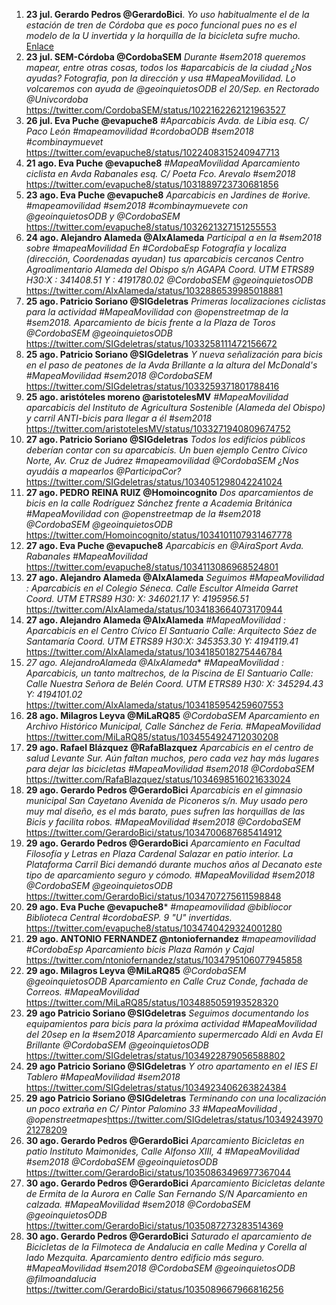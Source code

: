1. **23 jul. Gerardo Pedros @GerardoBici**. *Yo uso habitualmente el de la estación de tren de Córdoba que es poco funcional pues no es el modelo de la U invertida y la horquilla de la bicicleta sufre mucho.* [Enlace](https://twitter.com/GerardoBici/status/1021311746106101760)
2. **23 jul. SEM-Córdoba @CordobaSEM** *Durante #sem2018 queremos mapear, entre otras cosas, todos los #aparcabicis de la ciudad ¿Nos ayudas? Fotografia, pon la dirección y usa #MapeaMovilidad. Lo volcaremos con ayuda de @geoinquietosODB el 20/Sep. en Rectorado @Univcordoba* https://twitter.com/CordobaSEM/status/1022162262121963527
3. **26 jul. Eva Puche @evapuche8** *#Aparcabicis Avda. de Libia esq. C/ Paco León #mapeamovilidad #cordobaODB #sem2018 #combinaymuevet* https://twitter.com/evapuche8/status/1022408315240947713
4. **21 ago. Eva Puche @evapuche8** *#MapeaMovilidad Aparcamiento ciclista en Avda Rabanales esq. C/ Poeta Fco. Arevalo #sem2018* https://twitter.com/evapuche8/status/1031889723730681856
5. **23 ago. Eva Puche @evapuche8** *Aparcabicis en Jardines de #orive. #mapeamovilidad #sem2018 #combinaymuevete con @geoinquietosODB y @CordobaSEM* https://twitter.com/evapuche8/status/1032621327151255553
6. **24 ago. Alejandro Alameda @AlxAlameda** *Participal a en la #sem2018 sobre #mapeaMovilidad En #CordobaEsp Fotografía y localiza (dirección, Coordenadas ayudan) tus aparcabicis cercanos Centro Agroalimentario Alameda del Obispo s/n AGAPA Coord. UTM ETRS89 H30:X : 341408.51 Y : 4191780.02 @CordobaSEM @geoinquietosODB* https://twitter.com/AlxAlameda/status/1032886539985018881
7. **25 ago. Patricio Soriano @SIGdeletras** *Primeras localizaciones ciclistas para la actividad #MapeaMovilidad con @openstreetmap de la #sem2018. Aparcamiento de bicis frente a la Plaza de Toros @CordobaSEM @geoinquietosODB* https://twitter.com/SIGdeletras/status/1033258111472156672
8. **25 ago. Patricio Soriano @SIGdeletras** *Y nueva señalización para bicis en el paso de peatones de la Avda Brillante a la altura del McDonald's #MapeaMovilidad #sem2018 @CordobaSEM* https://twitter.com/SIGdeletras/status/1033259371801788416
9.  **25 ago. aristóteles moreno @aristotelesMV** *#MapeaMovilidad aparcabicis del Instituto de Agricultura Sostenible (Alameda del Obispo) y carril ANTI-bicis para llegar a él #sem2018* https://twitter.com/aristotelesMV/status/1033271940809674752
10. **27 ago. Patricio Soriano @SIGdeletras** *Todos los edificios públicos deberían contar con su aparcabicis. Un buen ejemplo Centro Cívico Norte, Av. Cruz de Juárez #mapeamovilidad @CordobaSEM ¿Nos ayudáis a mapearlos @ParticipaCor?* https://twitter.com/SIGdeletras/status/1034051298042241024
11. **27 ago. PEDRO REINA RUIZ @Homoincognito** *Dos aparcamientos de bicis en la calle Rodríguez Sánchez frente a Academia Británica #MapeaMovilidad con @openstreetmap de la #sem2018 @CordobaSEM @geoinquietosODB* https://twitter.com/Homoincognito/status/1034101107931467778
12. **27 ago. Eva Puche @evapuche8** *Aparcabicis en @AiraSport Avda. Rabanales #MapeaMovilidad* https://twitter.com/evapuche8/status/1034113086968524801
13. **27 ago. Alejandro Alameda @AlxAlameda** *Seguimos  #MapeaMovilidad : Aparcabicis en el Colegio Séneca. Calle Escultor Almeida Garret Coord. UTM ETRS89 H30: X: 346021.17 Y: 4195956.51* https://twitter.com/AlxAlameda/status/1034183664073170944
14. **27 ago. Alejandro Alameda @AlxAlameda** *#MapeaMovilidad : Aparcabicis en el Centro Cívico El Santuario Calle: Arquitecto Sáez de Santamaría Coord. UTM ETRS89 H30:X: 345353.30 Y: 4194119.41* https://twitter.com/AlxAlameda/status/1034185018275446784
15. *27 ago. AlejandroAlameda @AlxAlameda** *#MapeaMovilidad : Aparcabicis, un tanto maltrechos, de la Piscina de El Santuario Calle: Calle Nuestra Señora de Belén Coord. UTM ETRS89 H30: X: 345294.43 Y: 4194101.02* https://twitter.com/AlxAlameda/status/1034185954259607553
16. **28 ago. Milagros Leyva @MiLaRQ85** *@CordobaSEM Aparcamiento en Archivo Histórico Municipal, Calle Sánchez de Feria. #MapeaMovilidad* https://twitter.com/MiLaRQ85/status/1034554924712030208
17. **29 ago. Rafael Blázquez @RafaBlazquez** *Aparcabicis en el centro de salud Levante Sur. Aún faltan muchos, pero cada vez hay más lugares para dejar las bicicletas #MapeaMovilidad #sem2018 @CordobaSEM*  https://twitter.com/RafaBlazquez/status/1034698516021633024
18. **29 ago. Gerardo Pedros @GerardoBici** *Aparcabicis en el gimnasio municipal San Cayetano Avenida de Piconeros s/n. Muy usado pero muy mal diseño, es el más barato, pues sufren las horquillas de las Bicis y facilita robos. #MapeaMovilidad #sem2018 @CordobaSEM* https://twitter.com/GerardoBici/status/1034700687685414912
19. **29 ago. Gerardo Pedros @GerardoBici** *Aparcamiento en Facultad Filosofía y Letras en Plaza Cardenal Salazar en patio interior. La Plataforma  Carril Bici demandó durante muchos años al Decanato este tipo de aparcamiento seguro y cómodo. #MapeaMovilidad #sem2018 @CordobaSEM @geoinquietosODB* https://twitter.com/GerardoBici/status/1034707275611598848
20. **29 ago. Eva Puche @evapuche8*** *#mapeamovilidad @bibliocor Biblioteca Central #cordobaESP. 9 "U" invertidas.* https://twitter.com/evapuche8/status/1034740429324001280
21. **29 ago. ANTONIO FERNANDEZ @ntoniofernandez** *#mapeamovilidad #CordobaEsp Aparcamiento bicis Plaza Ramón y Cajal* https://twitter.com/ntoniofernandez/status/1034795106077945858
22. **29 ago. Milagros Leyva @MiLaRQ85** *@CordobaSEM @geoinquietosODB Aparcamiento en Calle Cruz Conde, fachada de Correos. #MapeaMovilidad* https://twitter.com/MiLaRQ85/status/1034885059193528320
23. **29 ago Patricio Soriano @SIGdeletras** *Seguimos documentando los equipamientos para bicis para la próxima actividad #MapeaMovilidad del 20sep en la #sem2018 Aparcamiento supermercado Aldi en Avda El Brillante @CordobaSEM @geoinquietosODB* https://twitter.com/SIGdeletras/status/1034922879056588802
24. **29 ago Patricio Soriano @SIGdeletras** *Y otro apartamento en el IES El Tablero #MapeaMovilidad #sem2018* https://twitter.com/SIGdeletras/status/1034923406263824384
25. **29 ago Patricio Soriano @SIGdeletras** *Terminando con una localización un poco extraña en C/ Pintor Palomino 33 #MapeaMovilidad , @openstreetmapes*https://twitter.com/SIGdeletras/status/1034924397021278209
26. **30 ago. Gerardo Pedros @GerardoBici** *Aparcamiento Bicicletas en patio Instituto Maimonides, Calle Alfonso XIII, 4   #MapeaMovilidad #sem2018 @CordobaSEM @geoinquietosODB* https://twitter.com/GerardoBici/status/10350863496977367044
27. **30 ago. Gerardo Pedros @GerardoBici** *Aparcamiento Bicicletas delante de Ermita de la Aurora en Calle San Fernando S/N Aparcamiento en calzada.  #MapeaMovilidad #sem2018 @CordobaSEM @geoinquietosODB* https://twitter.com/GerardoBici/status/1035087273283514369
28. **30 ago. Gerardo Pedros @GerardoBici** *Saturado el aparcamiento de Bicicletas de la Filmoteca de Andalucia en calle Medina y Corella al lado Mezquita. Aparcamiento dentro edificio más seguro.  #MapeaMovilidad #sem2018 @CordobaSEM @geoinquietosODB @filmoandalucia* https://twitter.com/GerardoBici/status/1035089667966816256
